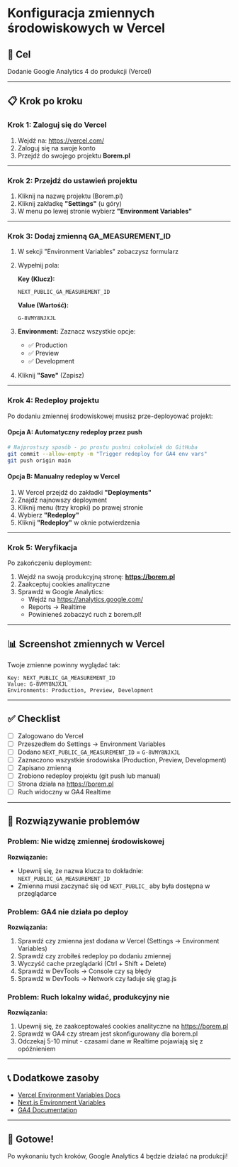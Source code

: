 # Konfiguracja zmiennych środowiskowych w Vercel

## 🎯 Cel
Dodanie Google Analytics 4 do produkcji (Vercel)

---

## 📋 Krok po kroku

### Krok 1: Zaloguj się do Vercel

1. Wejdź na: https://vercel.com/
2. Zaloguj się na swoje konto
3. Przejdź do swojego projektu **Borem.pl**

---

### Krok 2: Przejdź do ustawień projektu

1. Kliknij na nazwę projektu (Borem.pl)
2. Kliknij zakładkę **"Settings"** (u góry)
3. W menu po lewej stronie wybierz **"Environment Variables"**

---

### Krok 3: Dodaj zmienną GA_MEASUREMENT_ID

1. W sekcji "Environment Variables" zobaczysz formularz
2. Wypełnij pola:

   **Key (Klucz):**
   ```
   NEXT_PUBLIC_GA_MEASUREMENT_ID
   ```

   **Value (Wartość):**
   ```
   G-8VMY8NJXJL
   ```

3. **Environment:** Zaznacz wszystkie opcje:
   - ✅ Production
   - ✅ Preview
   - ✅ Development

4. Kliknij **"Save"** (Zapisz)

---

### Krok 4: Redeploy projektu

Po dodaniu zmiennej środowiskowej musisz prze-deployować projekt:

#### Opcja A: Automatyczny redeploy przez push
```bash
# Najprostszy sposób - po prostu pushni cokolwiek do GitHuba
git commit --allow-empty -m "Trigger redeploy for GA4 env vars"
git push origin main
```

#### Opcja B: Manualny redeploy w Vercel
1. W Vercel przejdź do zakładki **"Deployments"**
2. Znajdź najnowszy deployment
3. Kliknij menu (trzy kropki) po prawej stronie
4. Wybierz **"Redeploy"**
5. Kliknij **"Redeploy"** w oknie potwierdzenia

---

### Krok 5: Weryfikacja

Po zakończeniu deployment:

1. Wejdź na swoją produkcyjną stronę: **https://borem.pl**
2. Zaakceptuj cookies analityczne
3. Sprawdź w Google Analytics:
   - Wejdź na https://analytics.google.com/
   - Reports → Realtime
   - Powinieneś zobaczyć ruch z borem.pl!

---

## 📊 Screenshot zmiennych w Vercel

Twoje zmienne powinny wyglądać tak:

```
Key: NEXT_PUBLIC_GA_MEASUREMENT_ID
Value: G-8VMY8NJXJL
Environments: Production, Preview, Development
```

---

## ✅ Checklist

- [ ] Zalogowano do Vercel
- [ ] Przeszedłem do Settings → Environment Variables
- [ ] Dodano `NEXT_PUBLIC_GA_MEASUREMENT_ID` = `G-8VMY8NJXJL`
- [ ] Zaznaczono wszystkie środowiska (Production, Preview, Development)
- [ ] Zapisano zmienną
- [ ] Zrobiono redeploy projektu (git push lub manual)
- [ ] Strona działa na https://borem.pl
- [ ] Ruch widoczny w GA4 Realtime

---

## 🔧 Rozwiązywanie problemów

### Problem: Nie widzę zmiennej środowiskowej

**Rozwiązanie:**
- Upewnij się, że nazwa klucza to dokładnie: `NEXT_PUBLIC_GA_MEASUREMENT_ID`
- Zmienna musi zaczynać się od `NEXT_PUBLIC_` aby była dostępna w przeglądarce

### Problem: GA4 nie działa po deploy

**Rozwiązania:**
1. Sprawdź czy zmienna jest dodana w Vercel (Settings → Environment Variables)
2. Sprawdź czy zrobiłeś redeploy po dodaniu zmiennej
3. Wyczyść cache przeglądarki (Ctrl + Shift + Delete)
4. Sprawdź w DevTools → Console czy są błędy
5. Sprawdź w DevTools → Network czy ładuje się gtag.js

### Problem: Ruch lokalny widać, produkcyjny nie

**Rozwiązania:**
1. Upewnij się, że zaakceptowałeś cookies analityczne na https://borem.pl
2. Sprawdź w GA4 czy stream jest skonfigurowany dla borem.pl
3. Odczekaj 5-10 minut - czasami dane w Realtime pojawiają się z opóźnieniem

---

## 📞 Dodatkowe zasoby

- [Vercel Environment Variables Docs](https://vercel.com/docs/concepts/projects/environment-variables)
- [Next.js Environment Variables](https://nextjs.org/docs/basic-features/environment-variables)
- [GA4 Documentation](https://support.google.com/analytics/)

---

## 🎉 Gotowe!

Po wykonaniu tych kroków, Google Analytics 4 będzie działać na produkcji!
